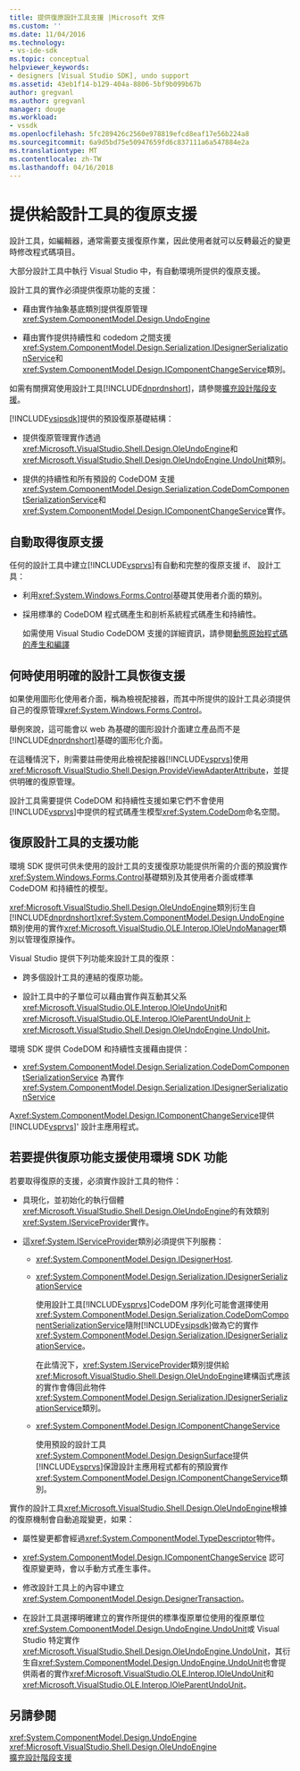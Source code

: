 ```yaml
---
title: 提供復原設計工具支援 |Microsoft 文件
ms.custom: ''
ms.date: 11/04/2016
ms.technology:
- vs-ide-sdk
ms.topic: conceptual
helpviewer_keywords:
- designers [Visual Studio SDK], undo support
ms.assetid: 43eb1f14-b129-404a-8806-5bf9b099b67b
author: gregvanl
ms.author: gregvanl
manager: douge
ms.workload:
- vssdk
ms.openlocfilehash: 5fc289426c2560e978819efcd8eaf17e56b224a8
ms.sourcegitcommit: 6a9d5bd75e50947659fd6c837111a6a547884e2a
ms.translationtype: MT
ms.contentlocale: zh-TW
ms.lasthandoff: 04/16/2018
---
```

# <a name="supplying-undo-support-to-designers"></a>提供給設計工具的復原支援
設計工具，如編輯器，通常需要支援復原作業，因此使用者就可以反轉最近的變更時修改程式碼項目。  
  
 大部分設計工具中執行 Visual Studio 中，有自動環境所提供的復原支援。  
  
 設計工具的實作必須提供復原功能的支援：  
  
-   藉由實作抽象基底類別提供復原管理 <xref:System.ComponentModel.Design.UndoEngine>  
  
-   藉由實作提供持續性和 codedom 之間支援<xref:System.ComponentModel.Design.Serialization.IDesignerSerializationService>和<xref:System.ComponentModel.Design.IComponentChangeService>類別。  
  
 如需有關撰寫使用設計工具[!INCLUDE[dnprdnshort](../code-quality/includes/dnprdnshort_md.md)]，請參閱[擴充設計階段支援](http://msdn.microsoft.com/Library/d6ac8a6a-42fd-4bc8-bf33-b212811297e2)。  
  
 [!INCLUDE[vsipsdk](../extensibility/includes/vsipsdk_md.md)]提供的預設復原基礎結構：  
  
-   提供復原管理實作透過<xref:Microsoft.VisualStudio.Shell.Design.OleUndoEngine>和<xref:Microsoft.VisualStudio.Shell.Design.OleUndoEngine.UndoUnit>類別。  
  
-   提供的持續性和所有預設的 CodeDOM 支援<xref:System.ComponentModel.Design.Serialization.CodeDomComponentSerializationService>和<xref:System.ComponentModel.Design.IComponentChangeService>實作。  
  
## <a name="obtaining-undo-support-automatically"></a>自動取得復原支援  
 任何的設計工具中建立[!INCLUDE[vsprvs](../code-quality/includes/vsprvs_md.md)]有自動和完整的復原支援 if、 設計工具：  
  
-   利用<xref:System.Windows.Forms.Control>基礎其使用者介面的類別。  
  
-   採用標準的 CodeDOM 程式碼產生和剖析系統程式碼產生和持續性。  
  
     如需使用 Visual Studio CodeDOM 支援的詳細資訊，請參閱[動態原始程式碼的產生和編譯](/dotnet/framework/reflection-and-codedom/dynamic-source-code-generation-and-compilation)  
  
## <a name="when-to-use-explicit-designer-undo-support"></a>何時使用明確的設計工具恢復支援  
 如果使用圖形化使用者介面，稱為檢視配接器，而其中所提供的設計工具必須提供自己的復原管理<xref:System.Windows.Forms.Control>。  
  
 舉例來說，這可能會以 web 為基礎的圖形設計介面建立產品而不是[!INCLUDE[dnprdnshort](../code-quality/includes/dnprdnshort_md.md)]基礎的圖形化介面。  
  
 在這種情況下，則需要註冊使用此檢視配接器[!INCLUDE[vsprvs](../code-quality/includes/vsprvs_md.md)]使用<xref:Microsoft.VisualStudio.Shell.Design.ProvideViewAdapterAttribute>，並提供明確的復原管理。  
  
 設計工具需要提供 CodeDOM 和持續性支援如果它們不會使用[!INCLUDE[vsprvs](../code-quality/includes/vsprvs_md.md)]中提供的程式碼產生模型<xref:System.CodeDom>命名空間。  
  
## <a name="undo-support-features-of-the-designer"></a>復原設計工具的支援功能  
 環境 SDK 提供可供未使用的設計工具的支援復原功能提供所需的介面的預設實作<xref:System.Windows.Forms.Control>基礎類別及其使用者介面或標準 CodeDOM 和持續性的模型。  
  
 <xref:Microsoft.VisualStudio.Shell.Design.OleUndoEngine>類別衍生自[!INCLUDE[dnprdnshort](../code-quality/includes/dnprdnshort_md.md)]<xref:System.ComponentModel.Design.UndoEngine>類別使用的實作<xref:Microsoft.VisualStudio.OLE.Interop.IOleUndoManager>類別以管理復原操作。  
  
 Visual Studio 提供下列功能來設計工具的復原：  
  
-   跨多個設計工具的連結的復原功能。  
  
-   設計工具中的子單位可以藉由實作與互動其父系<xref:Microsoft.VisualStudio.OLE.Interop.IOleUndoUnit>和<xref:Microsoft.VisualStudio.OLE.Interop.IOleParentUndoUnit>上<xref:Microsoft.VisualStudio.Shell.Design.OleUndoEngine.UndoUnit>。  
  
 環境 SDK 提供 CodeDOM 和持續性支援藉由提供：  
  
-   <xref:System.ComponentModel.Design.Serialization.CodeDomComponentSerializationService> 為實作 <xref:System.ComponentModel.Design.Serialization.IDesignerSerializationService>  
  
 A<xref:System.ComponentModel.Design.IComponentChangeService>提供[!INCLUDE[vsprvs](../code-quality/includes/vsprvs_md.md)]' 設計主應用程式。  
  
## <a name="using-the-environment-sdk-features-to-supply-undo-support"></a>若要提供復原功能支援使用環境 SDK 功能  
 若要取得復原的支援，必須實作設計工具的物件：  
  
-   具現化，並初始化的執行個體<xref:Microsoft.VisualStudio.Shell.Design.OleUndoEngine>的有效類別<xref:System.IServiceProvider>實作。  
  
-   這<xref:System.IServiceProvider>類別必須提供下列服務：  
  
    -   <xref:System.ComponentModel.Design.IDesignerHost>.  
  
    -   <xref:System.ComponentModel.Design.Serialization.IDesignerSerializationService>  
  
         使用設計工具[!INCLUDE[vsprvs](../code-quality/includes/vsprvs_md.md)]CodeDOM 序列化可能會選擇使用<xref:System.ComponentModel.Design.Serialization.CodeDomComponentSerializationService>隨附[!INCLUDE[vsipsdk](../extensibility/includes/vsipsdk_md.md)]做為它的實作<xref:System.ComponentModel.Design.Serialization.IDesignerSerializationService>。  
  
         在此情況下，<xref:System.IServiceProvider>類別提供給<xref:Microsoft.VisualStudio.Shell.Design.OleUndoEngine>建構函式應該的實作會傳回此物件<xref:System.ComponentModel.Design.Serialization.IDesignerSerializationService>類別。  
  
    -   <xref:System.ComponentModel.Design.IComponentChangeService>  
  
         使用預設的設計工具<xref:System.ComponentModel.Design.DesignSurface>提供[!INCLUDE[vsprvs](../code-quality/includes/vsprvs_md.md)]保證設計主應用程式都有的預設實作<xref:System.ComponentModel.Design.IComponentChangeService>類別。  
  
 實作的設計工具<xref:Microsoft.VisualStudio.Shell.Design.OleUndoEngine>根據的復原機制會自動追蹤變更，如果：  
  
-   屬性變更都會經過<xref:System.ComponentModel.TypeDescriptor>物件。  
  
-   <xref:System.ComponentModel.Design.IComponentChangeService> 認可復原變更時，會以手動方式產生事件。  
  
-   修改設計工具上的內容中建立<xref:System.ComponentModel.Design.DesignerTransaction>。  
  
-   在設計工具選擇明確建立的實作所提供的標準復原單位使用的復原單位<xref:System.ComponentModel.Design.UndoEngine.UndoUnit>或 Visual Studio 特定實作<xref:Microsoft.VisualStudio.Shell.Design.OleUndoEngine.UndoUnit>，其衍生自<xref:System.ComponentModel.Design.UndoEngine.UndoUnit>也會提供兩者的實作<xref:Microsoft.VisualStudio.OLE.Interop.IOleUndoUnit>和<xref:Microsoft.VisualStudio.OLE.Interop.IOleParentUndoUnit>。  
  
## <a name="see-also"></a>另請參閱  
 <xref:System.ComponentModel.Design.UndoEngine>   
 <xref:Microsoft.VisualStudio.Shell.Design.OleUndoEngine>   
 [擴充設計階段支援](http://msdn.microsoft.com/Library/d6ac8a6a-42fd-4bc8-bf33-b212811297e2)